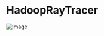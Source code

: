 HadoopRayTracer
===============
 ![image](https://github.com/flexwang/HadoopRayTracer/raw/scenes/images/balls.jpg)